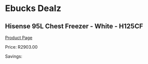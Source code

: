 
# Ebucks Dealz
## Hisense 95L Chest Freezer - White - H125CF
[Product Page](https://www.ebucks.com/web/shop/productSelected.do?prodId=1211460631&catId=704986856)

Price: R2903.00

Savings: 


	
